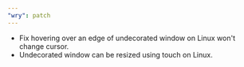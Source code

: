 ```yaml
---
"wry": patch
---
```


* Fix hovering over an edge of undecorated window on Linux won't change cursor.
* Undecorated window can be resized using touch on Linux.